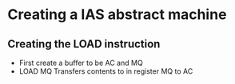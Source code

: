 # Creating a IAS abstract machine

## Creating the LOAD instruction

- First create a buffer to be AC and MQ
- LOAD MQ Transfers contents to in register MQ to AC
